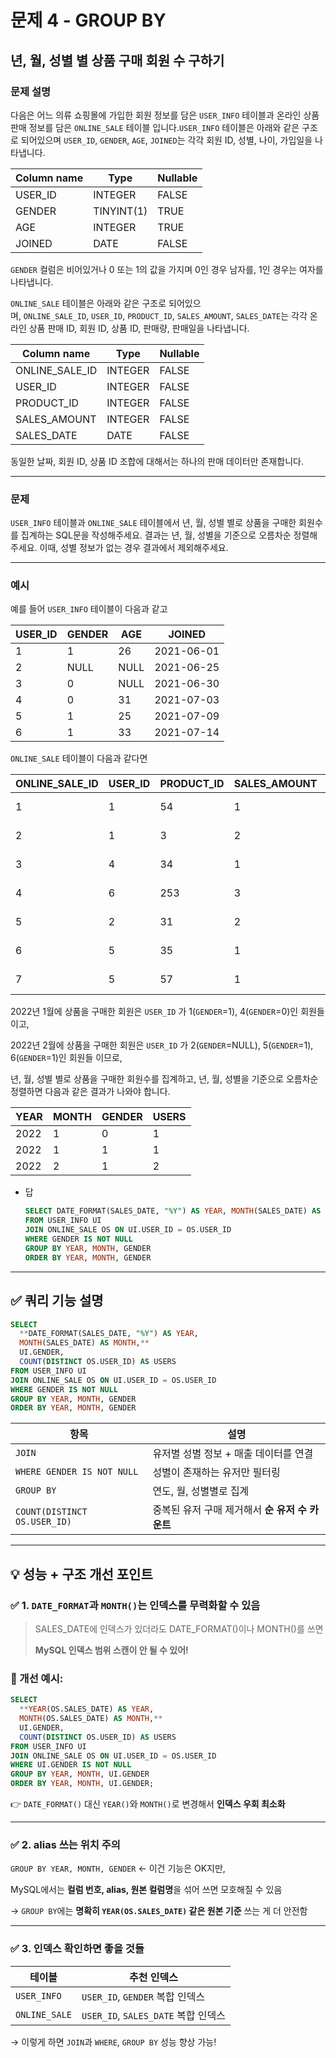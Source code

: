 # 문제 4 - GROUP BY

## 년, 월, 성별 별 상품 구매 회원 수 구하기

### **문제 설명**

다음은 어느 의류 쇼핑몰에 가입한 회원 정보를 담은 `USER_INFO` 테이블과 온라인 상품 판매 정보를 담은 `ONLINE_SALE` 테이블 입니다.`USER_INFO` 테이블은 아래와 같은 구조로 되어있으며 `USER_ID`, `GENDER`, `AGE`, `JOINED`는 각각 회원 ID, 성별, 나이, 가입일을 나타냅니다.

| Column name | Type | Nullable |
| --- | --- | --- |
| USER_ID | INTEGER | FALSE |
| GENDER | TINYINT(1) | TRUE |
| AGE | INTEGER | TRUE |
| JOINED | DATE | FALSE |

`GENDER` 컬럼은 비어있거나 0 또는 1의 값을 가지며 0인 경우 남자를, 1인 경우는 여자를 나타냅니다.

`ONLINE_SALE` 테이블은 아래와 같은 구조로 되어있으며, `ONLINE_SALE_ID`, `USER_ID`, `PRODUCT_ID`, `SALES_AMOUNT`, `SALES_DATE`는 각각 온라인 상품 판매 ID, 회원 ID, 상품 ID, 판매량, 판매일을 나타냅니다.

| Column name | Type | Nullable |
| --- | --- | --- |
| ONLINE_SALE_ID | INTEGER | FALSE |
| USER_ID | INTEGER | FALSE |
| PRODUCT_ID | INTEGER | FALSE |
| SALES_AMOUNT | INTEGER | FALSE |
| SALES_DATE | DATE | FALSE |

동일한 날짜, 회원 ID, 상품 ID 조합에 대해서는 하나의 판매 데이터만 존재합니다.

---

### 문제

`USER_INFO` 테이블과 `ONLINE_SALE` 테이블에서 년, 월, 성별 별로 상품을 구매한 회원수를 집계하는 SQL문을 작성해주세요. 결과는 년, 월, 성별을 기준으로 오름차순 정렬해주세요. 이때, 성별 정보가 없는 경우 결과에서 제외해주세요.

---

### 예시

예를 들어 `USER_INFO` 테이블이 다음과 같고

| USER_ID | GENDER | AGE | JOINED |
| --- | --- | --- | --- |
| 1 | 1 | 26 | 2021-06-01 |
| 2 | NULL | NULL | 2021-06-25 |
| 3 | 0 | NULL | 2021-06-30 |
| 4 | 0 | 31 | 2021-07-03 |
| 5 | 1 | 25 | 2021-07-09 |
| 6 | 1 | 33 | 2021-07-14 |

`ONLINE_SALE` 테이블이 다음과 같다면

| ONLINE_SALE_ID | USER_ID | PRODUCT_ID | SALES_AMOUNT | SALES_DATE |
| --- | --- | --- | --- | --- |
| 1 | 1 | 54 | 1 | 2022-01-01 |
| 2 | 1 | 3 | 2 | 2022-01-25 |
| 3 | 4 | 34 | 1 | 2022-01-30 |
| 4 | 6 | 253 | 3 | 2022-02-03 |
| 5 | 2 | 31 | 2 | 2022-02-09 |
| 6 | 5 | 35 | 1 | 2022-02-14 |
| 7 | 5 | 57 | 1 | 2022-02-18 |

2022년 1월에 상품을 구매한 회원은 `USER_ID` 가 1(`GENDER`=1), 4(`GENDER`=0)인 회원들이고,

2022년 2월에 상품을 구매한 회원은 `USER_ID` 가 2(`GENDER`=NULL), 5(`GENDER`=1), 6(`GENDER`=1)인 회원들 이므로,

년, 월, 성별 별로 상품을 구매한 회원수를 집계하고, 년, 월, 성별을 기준으로 오름차순 정렬하면 다음과 같은 결과가 나와야 합니다.

| YEAR | MONTH | GENDER | USERS |
| --- | --- | --- | --- |
| 2022 | 1 | 0 | 1 |
| 2022 | 1 | 1 | 1 |
| 2022 | 2 | 1 | 2 |

- 답
    
    ```sql
    SELECT DATE_FORMAT(SALES_DATE, "%Y") AS YEAR, MONTH(SALES_DATE) AS MONTH, UI.GENDER, COUNT(DISTINCT OS.USER_ID) AS USERS
    FROM USER_INFO UI
    JOIN ONLINE_SALE OS ON UI.USER_ID = OS.USER_ID
    WHERE GENDER IS NOT NULL
    GROUP BY YEAR, MONTH, GENDER
    ORDER BY YEAR, MONTH, GENDER
    ```
    

---

## ✅ 쿼리 기능 설명

```sql
SELECT
  **DATE_FORMAT(SALES_DATE, "%Y") AS YEAR,
  MONTH(SALES_DATE) AS MONTH,**
  UI.GENDER,
  COUNT(DISTINCT OS.USER_ID) AS USERS
FROM USER_INFO UI
JOIN ONLINE_SALE OS ON UI.USER_ID = OS.USER_ID
WHERE GENDER IS NOT NULL
GROUP BY YEAR, MONTH, GENDER
ORDER BY YEAR, MONTH, GENDER
```

| 항목 | 설명 |
| --- | --- |
| `JOIN` | 유저별 성별 정보 + 매출 데이터를 연결 |
| `WHERE GENDER IS NOT NULL` | 성별이 존재하는 유저만 필터링 |
| `GROUP BY` | 연도, 월, 성별별로 집계 |
| `COUNT(DISTINCT OS.USER_ID)` | 중복된 유저 구매 제거해서 **순 유저 수 카운트** |

---

## 💡 성능 + 구조 개선 포인트

### ✅ 1. `DATE_FORMAT`과 `MONTH()`는 인덱스를 무력화할 수 있음

> SALES_DATE에 인덱스가 있더라도 DATE_FORMAT()이나 MONTH()를 쓰면
> 
> 
> **MySQL 인덱스 범위 스캔이 안 될 수 있어!**
> 

### 🔧 개선 예시:

```sql
SELECT
  **YEAR(OS.SALES_DATE) AS YEAR,
  MONTH(OS.SALES_DATE) AS MONTH,**
  UI.GENDER,
  COUNT(DISTINCT OS.USER_ID) AS USERS
FROM USER_INFO UI
JOIN ONLINE_SALE OS ON UI.USER_ID = OS.USER_ID
WHERE UI.GENDER IS NOT NULL
GROUP BY YEAR, MONTH, UI.GENDER
ORDER BY YEAR, MONTH, UI.GENDER;
```

👉 `DATE_FORMAT()` 대신 `YEAR()`와 `MONTH()`로 변경해서 **인덱스 우회 최소화**

---

### ✅ 2. alias 쓰는 위치 주의

`GROUP BY YEAR, MONTH, GENDER` ← 이건 기능은 OK지만,

MySQL에서는 **컬럼 번호, alias, 원본 컬럼명**을 섞어 쓰면 모호해질 수 있음

→ `GROUP BY`에는 **명확히 `YEAR(OS.SALES_DATE)` 같은 원본 기준** 쓰는 게 더 안전함

---

### ✅ 3. 인덱스 확인하면 좋을 것들

| 테이블 | 추천 인덱스 |
| --- | --- |
| `USER_INFO` | `USER_ID`, `GENDER` 복합 인덱스 |
| `ONLINE_SALE` | `USER_ID`, `SALES_DATE` 복합 인덱스 |

→ 이렇게 하면 `JOIN`과 `WHERE`, `GROUP BY` 성능 향상 가능!